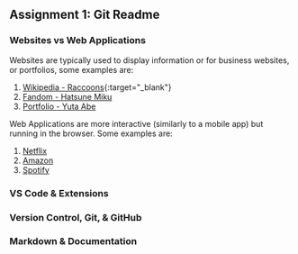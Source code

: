 ## Assignment 1: Git Readme
### Websites vs Web Applications
<!-- Brief description of understanding. Use any combination of markdown techniques. Should be more than 2 sentences. -->
Websites are typically used to display information or for business websites, or portfolios, some examples are:
1. [Wikipedia - Raccoons](https://en.wikipedia.org/wiki/Raccoon){:target="_blank"}
2. [Fandom - Hatsune Miku](https://vocaloid.fandom.com/wiki/Hatsune_Miku)
3. [Portfolio - Yuta Abe](https://yuta-abe.com/)

Web Applications are more interactive (similarly to a mobile app) but running in the browser. Some examples are:
1. [Netflix](https://www.netflix.com/)
2. [Amazon](https://www.amazon.com/)
3. [Spotify](https://open.spotify.com/)
### VS Code & Extensions
<!-- Brief description of understanding. Use any combination of markdown techniques. Should be more than 2 sentences. -->


### Version Control, Git, & GitHub
<!-- Brief description of understanding. Use any combination of markdown techniques. Should be more than 2 sentences. -->


### Markdown & Documentation
<!-- Brief description of understanding. Use any combination of markdown techniques. Should be more than 2 sentences. -->
